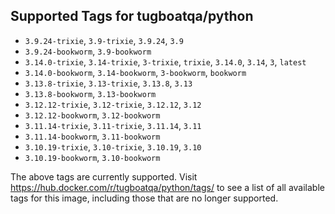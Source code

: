 ## Supported Tags for tugboatqa/python

* `3.9.24-trixie`, `3.9-trixie`, `3.9.24`, `3.9`
* `3.9.24-bookworm`, `3.9-bookworm`
* `3.14.0-trixie`, `3.14-trixie`, `3-trixie`, `trixie`, `3.14.0`, `3.14`, `3`, `latest`
* `3.14.0-bookworm`, `3.14-bookworm`, `3-bookworm`, `bookworm`
* `3.13.8-trixie`, `3.13-trixie`, `3.13.8`, `3.13`
* `3.13.8-bookworm`, `3.13-bookworm`
* `3.12.12-trixie`, `3.12-trixie`, `3.12.12`, `3.12`
* `3.12.12-bookworm`, `3.12-bookworm`
* `3.11.14-trixie`, `3.11-trixie`, `3.11.14`, `3.11`
* `3.11.14-bookworm`, `3.11-bookworm`
* `3.10.19-trixie`, `3.10-trixie`, `3.10.19`, `3.10`
* `3.10.19-bookworm`, `3.10-bookworm`

The above tags are currently supported. Visit https://hub.docker.com/r/tugboatqa/python/tags/ to see a list of all available tags for this image, including those that are no longer supported.
